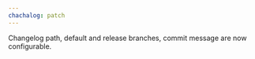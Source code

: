 ```yaml
---
chachalog: patch
---
```


Changelog path, default and release branches, commit message are now configurable.
